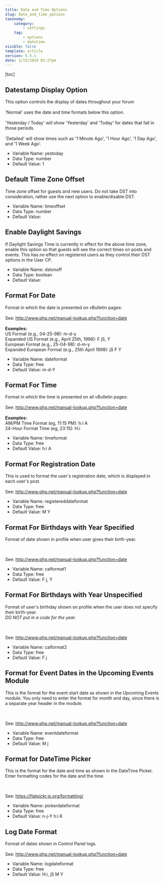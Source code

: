 ```yaml
---
title: Date and Time Options
slug: date_and_time_options
taxonomy:
    category:
        - settings
    tag:
        - options
        - datetime
visible: false
template: article
version: 5.5.1
date: 3/15/2019 01:27pm
---
```


[toc]

## Datestamp Display Option
This option controls the display of dates throughout your forum<br /><br />'Normal' uses the date and time formats below this option.<br />
<br />
'Yesterday / Today' will show 'Yesterday' and 'Today' for dates that fall in those periods.<br />
<br />
'Detailed' will show times such as '1 Minute Ago', '1 Hour Ago', '1 Day Ago', and '1 Week Ago'.



- Variable Name: yestoday
- Data Type: number
- Default Value: 1

## Default Time Zone Offset
Time zone offset for guests and new users. Do not take DST into consideration, rather use the next option to enable/disable DST.



- Variable Name: timeoffset
- Data Type: number
- Default Value: 

## Enable Daylight Savings
If Daylight Savings Time is currently in effect for the above time zone, enable this option so that guests will see the correct times on posts and events. This has no effect on registered users as they control their DST options in the User CP. 



- Variable Name: dstonoff
- Data Type: boolean
- Default Value: 

## Format For Date
Format in which the date is presented on vBulletin pages:<br />
<br />
See: <a href="http://www.php.net/manual-lookup.php?function=date" target="_blank">http://www.php.net/manual-lookup.php?function=date</a><br />
<br />
<b>Examples:</b><br />
US Format (e.g., 04-25-98): m-d-y<br />
Expanded US Format (e.g., April 25th, 1998): F jS, Y<br />
European Format (e.g., 25-04-98): d-m-y<br />
Expanded European Format (e.g., 25th April 1998): jS F Y



- Variable Name: dateformat
- Data Type: free
- Default Value: m-d-Y

## Format For Time
Format in which the time is presented on all vBulletin pages:<br />
<br />
See: <a href="http://www.php.net/manual-lookup.php?function=date" target="_blank">http://www.php.net/manual-lookup.php?function=date</a><br />
<br />
<b>Examples:</b><br />
AM/PM Time Format (eg, 11:15 PM): h:i A<br />
24-Hour Format Time (eg, 23:15): H:i



- Variable Name: timeformat
- Data Type: free
- Default Value: h:i A

## Format For Registration Date
This is used to format the user's registration date, which is displayed in each user's post.<br />
<br />
See: <a href="http://www.php.net/manual-lookup.php?function=date" target="_blank">http://www.php.net/manual-lookup.php?function=date</a>



- Variable Name: registereddateformat
- Data Type: free
- Default Value: M Y

## Format For Birthdays with Year Specified
Format of date shown in profile when user gives their birth-year.

<br />
<br />
See: <a href="http://www.php.net/manual-lookup.php?function=date" target="_blank">http://www.php.net/manual-lookup.php?function=date</a>



- Variable Name: calformat1
- Data Type: free
- Default Value: F j, Y

## Format For Birthdays with Year Unspecified
Format of user's birthday shown on profile when the user does not specify their birth-year.<br />
<i>DO NOT put in a code for the year.</i>

<br />
<br />
See: <a href="http://www.php.net/manual-lookup.php?function=date" target="_blank">http://www.php.net/manual-lookup.php?function=date</a>



- Variable Name: calformat2
- Data Type: free
- Default Value: F j

## Format for Event Dates in the Upcoming Events Module
This is the format for the event start date as shown in the Upcoming Events module. You only need to enter the format for month and day, since there is a separate year header in the module.

<br />
<br />
See: <a href="http://www.php.net/manual-lookup.php?function=date" target="_blank">http://www.php.net/manual-lookup.php?function=date</a>



- Variable Name: eventdateformat
- Data Type: free
- Default Value: M j

## Format for DateTime Picker
This is the format for the date and time as shown in the DateTime Picker. Enter formatting codes for the date and the time.

<br /><br />See: <a href="https://flatpickr.js.org/formatting/" target="_blank">https://flatpickr.js.org/formatting/</a>



- Variable Name: pickerdateformat
- Data Type: free
- Default Value: n-j-Y h:i K

## Log Date Format
Format of dates shown in Control Panel logs.<br /><br />See: <a href="http://www.php.net/manual-lookup.php?function=date" target="_blank">http://www.php.net/manual-lookup.php?function=date</a>



- Variable Name: logdateformat
- Data Type: free
- Default Value: H:i, jS M Y
